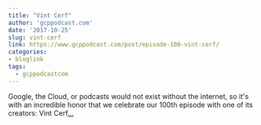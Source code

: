 ```yaml
---
title: "Vint Cerf"
author: 'gcppodcast.com'
date: '2017-10-25'
slug: vint-cerf
link: https://www.gcppodcast.com/post/episode-100-vint-cerf/
categories:
- bloglink
tags:
  - gcppodcastcom
---
```


Google, the Cloud, or podcasts would not exist without the internet, so it's with an incredible honor that we celebrate our 100th episode with one of its creators: Vint Cerf[... <i class="fas fa-external-link-alt"></i>](https://www.gcppodcast.com/post/episode-100-vint-cerf/)

